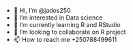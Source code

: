 - 👋 Hi, I’m @jados250
- 👀 I’m interested in Data science
- 🌱 I’m currently learning R and RStudio
- 💞️ I’m looking to collaborate on R project
- 📫 How to reach me +250788499611

<!---
jados250/jados250 is a ✨ special ✨ repository because its `README.md` (this file) appears on your GitHub profile.
You can click the Preview link to take a look at your changes.
--->
